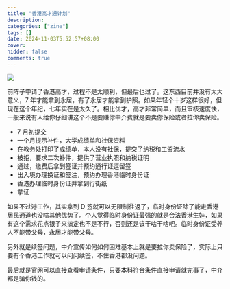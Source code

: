 ```yaml
---
title: "香港高才通计划"
description:
categories: ["zine"]
tags: []
date: 2024-11-03T5:52:57+08:00
cover:
hidden: false
comments: true
---
```


![](https://static.fatesinger.com/2024/11/csxv58zm911z617t.jpg)

前阵子申请了香港高才，过程不是太顺利，但最后也过了。这东西目前并没有太大意义，7 年才能拿到永居，有了永居才能拿到护照。如果年轻个十岁这样很好，但现在这个年纪，七年实在是太久了。相比优才，高才非常简单，而且审核速度快，一般来说有人给你仔细讲这个不是要赚你中介费就是要卖你保险或者拉你卖保险。

-   7 月初提交
-   一个月提示补件，大学成绩单和社保资料
-   在教务处打印了成绩单，本人没有社保，提交了纳税和工资流水
-   被拒，要求二次补件，提供了营业执照和纳税证明
-   通过，缴费后拿到签证并预约通行证逗留签
-   出入境办理换证和签注，预约办理香港临时身份证
-   香港办理临时身份证并拿到行街纸
-   拿证

如果不过港工作，其实拿到 D 签就可以无限制往返了，临时身份证除了能走香港居民通道也没啥其他优势了。个人觉得临时身份证最强的就是合法香港生娃，如果有这个需求花点银子来搞定也不是不行，否则还是该干啥干啥吧。临时身份证受养人不能带父母，永居才能带父母。

另外就是续签问题，中介宣传如何如何困难基本上就是要拉你卖保险了，实际上只要有个香港工作就可以问问续签，不住香港都没问题。

最后就是官网可以直接查看申请条件，只要本科符合条件直接申请就完事了，中介都是骗你钱的。
